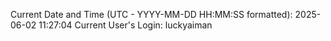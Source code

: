 Current Date and Time (UTC - YYYY-MM-DD HH:MM:SS formatted): 2025-06-02 11:27:04
Current User's Login: luckyaiman
